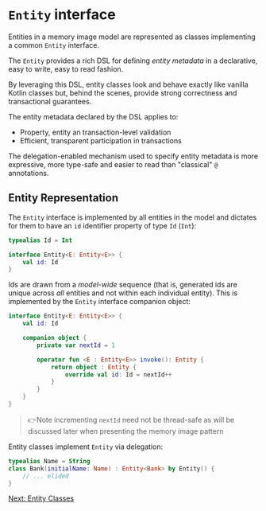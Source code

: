 # `Entity` interface

Entities in a memory image model are represented as classes implementing a
common `Entity` interface.

The `Entity` provides a rich DSL for defining _entity metadata_ in a
declarative, easy to write, easy to read fashion.

By leveraging this DSL, entity classes look and behave exactly like vanilla
Kotlin classes but, behind the scenes, provide strong correctness and
transactional guarantees.

The entity metadata declared by the DSL applies to:

- Property, entity an transaction-level validation
- Efficient, transparent participation in transactions
 
The delegation-enabled mechanism used to specify entity metadata is more
expressive, more type-safe and easier to read than "classical" `@` annotations.

## Entity Representation

The `Entity` interface is implemented by all entities in the model and dictates
for them to have an `id` identifier property of type `Id` (`Int`):

```kotlin
typealias Id = Int

interface Entity<E: Entity<E>> {
    val id: Id
}
```

Ids are drawn from a _model-wide_ sequence (that is, generated ids are unique
across _all_ entities and not within each individual entity). This is
implemented by the `Entity` interface companion object:

```kotlin
interface Entity<E: Entity<E>> {
    val id: Id

    companion object {
        private var nextId = 1

        operator fun <E : Entity<E>> invoke(): Entity {
            return object : Entity {
                override val id: Id = nextId++
            }
        }
    }
}
```

> 👉Note incrementing `nextId` need not be thread-safe as will be discussed
> later when presenting the memory image pattern

Entity classes implement `Entity` via delegation:

```kotlin
typealias Name = String
class Bank(initialName: Name) : Entity<Bank> by Entity() {
    // ... elided
}
```

[Next: Entity Classes](02-entity-classes.md)